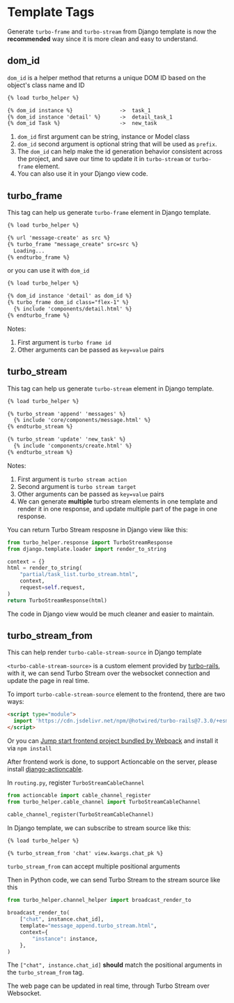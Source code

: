# Template Tags

Generate `turbo-frame` and `turbo-stream` from Django template is now the **recommended** way since it is more clean and easy to understand.

## dom_id

`dom_id` is a helper method that returns a unique DOM ID based on the object's class name and ID

```html
{% load turbo_helper %}

{% dom_id instance %}               ->  task_1
{% dom_id instance 'detail' %}      ->  detail_task_1
{% dom_id Task %}                   ->  new_task
```

1. `dom_id` first argument can be string, instance or Model class
2. `dom_id` second argument is optional string that will be used as `prefix`.
3. The `dom_id` can help make the id generation behavior consistent across the project, and save our time to update it in `turbo-stream` or `turbo-frame` element.
4. You can also use it in your Django view code.

## turbo_frame

This tag can help us generate `turbo-frame` element in Django template.

```html
{% load turbo_helper %}

{% url 'message-create' as src %}
{% turbo_frame "message_create" src=src %}
  Loading...
{% endturbo_frame %}
```

or you can use it with `dom_id`

```html
{% load turbo_helper %}

{% dom_id instance 'detail' as dom_id %}
{% turbo_frame dom_id class="flex-1" %}
  {% include 'components/detail.html' %}
{% endturbo_frame %}
```

Notes:

1. First argument is `turbo frame id`
2. Other arguments can be passed as `key=value` pairs

## turbo_stream

This tag can help us generate `turbo-stream` element in Django template.

```html
{% load turbo_helper %}

{% turbo_stream 'append' 'messages' %}
  {% include 'core/components/message.html' %}
{% endturbo_stream %}

{% turbo_stream 'update' 'new_task' %}
  {% include 'components/create.html' %}
{% endturbo_stream %}
```

Notes:

1. First argument is `turbo stream action`
2. Second argument is `turbo stream target`
3. Other arguments can be passed as `key=value` pairs
4. We can generate **multiple**  turbo stream elements in one template and render it in one response, and update multiple part of the page in one response.

You can return Turbo Stream resposne in Django view like this:

```python
from turbo_helper.response import TurboStreamResponse
from django.template.loader import render_to_string

context = {}
html = render_to_string(
    "partial/task_list.turbo_stream.html",
    context,
    request=self.request,
)
return TurboStreamResponse(html)
```

The code in Django view would be much cleaner and easier to maintain.

## turbo_stream_from

This can help render `turbo-cable-stream-source` in Django template

`<turbo-cable-stream-source>` is a custom element provided by [turbo-rails](https://github.com/hotwired/turbo-rails/blob/097d8f90cf0c5ed24ac6b1a49cead73d49fa8ab5/app/javascript/turbo/cable_stream_source_element.js), with it, we can send Turbo Stream over the websocket connection and update the page in real time.

To import `turbo-cable-stream-source` element to the frontend, there are two ways:

```html
<script type="module">
  import 'https://cdn.jsdelivr.net/npm/@hotwired/turbo-rails@7.3.0/+esm'
</script>
```

Or you can [Jump start frontend project bundled by Webpack](https://github.com/AccordBox/python-webpack-boilerplate#jump-start-frontend-project-bundled-by-webpack) and install it via `npm install`

After frontend work is done, to support Actioncable on the server, please install [django-actioncable](https://github.com/AccordBox/django-actioncable).

In `routing.py`, register `TurboStreamCableChannel`

```python
from actioncable import cable_channel_register
from turbo_helper.cable_channel import TurboStreamCableChannel

cable_channel_register(TurboStreamCableChannel)
```

In Django template, we can subscribe to stream source like this:

```html
{% load turbo_helper %}

{% turbo_stream_from 'chat' view.kwargs.chat_pk %}
```

`turbo_stream_from` can accept multiple positional arguments

Then in Python code, we can send Turbo Stream to the stream source like this

```python
from turbo_helper.channel_helper import broadcast_render_to

broadcast_render_to(
    ["chat", instance.chat_id],
    template="message_append.turbo_stream.html",
    context={
        "instance": instance,
    },
)
```

The `["chat", instance.chat_id]` **should** match the positional arguments in the `turbo_stream_from` tag.

The web page can be updated in real time, through Turbo Stream over Websocket.
